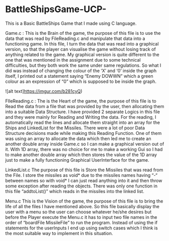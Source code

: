 # BattleShipsGame-UCP-
This is a Basic BattleShips Game that I made using C language. 

Game.c :
This is the Brain of the game, the purpose of this file is to use the data that was read by FileReading.c and manipulate that data into a functioning game. In this file, I turn the
data that was read into a graphical version, so that the player can visualise the game without losing track of anything related to the game. My graphical version is quite different to the one that was mentioned in the assignment due to some technical difficulties, but they both work the same under same regulations. So what I did was instead of changing the colour of the ‘X’ and ‘0’ inside the graph itself, I printed out a statement saying “Enemy DOWWN” which a green colour as an expression of “0” which is supposed to be inside the graph.

![alt text]https://imgur.com/b281cyQ)

FIleReading.c :
The is the Heart of the game, the purpose of this file is to Read the data from a file that was provided by the user, then allocating them into a suitable Data Structure. I have provided 2 separate Logics in this file and they were mainly for Reading and Writing the data. For the reading, I automatically read the lines and allocate them straight into an array for the Ships and LinkedList for the Missiles. There were a lot of poor Data Structure decisions made while making this Reading Function. One of them was using an array to allocate the data which then led me to create an another double array inside Game.c so I can make a graphical version out of it. With 1D array, there was no choice for me to make a working Gui so I had to make another double array which then stores the value of the 1D array just to make a fully functioning Graphical UserInterface for the game.

LinkedList.c
The purpose of this file is Store the Missiles that was read from the File. I store the missiles as void* due to the missiles names having “-“ between names so with void* I can just read anything into it and then throw some exception after reading the objects. There was only one function in this file “addtoList()” which reads in the missiles into the linked list.

Menu.c
This is the Vision of the game, the purpose of this file is to bring the life of all the files I have mentioned above. So this file basically display the user with a menu so the user can choose whatever he/she desires but before the Player execute the Menu.c it has to input two file names in the order of “boardFile MissileFile” to run the program. Instead of using the if statements for the userInputs I end up using switch cases which I think is the most suitable way to implement in this situation.
